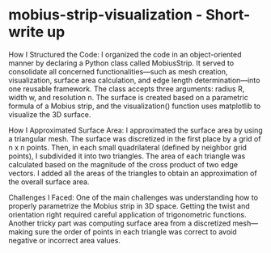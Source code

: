 # mobius-strip-visualization - Short- write up

How I Structured the Code:
I organized the code in an object-oriented manner by declaring a Python class called MobiusStrip. It served to consolidate all concerned functionalities—such as mesh creation, visualization, surface area calculation, and edge length determination—into one reusable framework. The class accepts three arguments: radius R, width w, and resolution n. The surface is created based on a parametric formula of a Mobius strip, and the visualization() function uses matplotlib to visualize the 3D surface.

How I Approximated Surface Area:
I approximated the surface area by using a triangular mesh. The surface was discretized in the first place by a grid of n x n points. Then, in each small quadrilateral (defined by neighbor grid points), I subdivided it into two triangles. The area of each triangle was calculated based on the magnitude of the cross product of two edge vectors. I added all the areas of the triangles to obtain an approximation of the overall surface area.

Challenges I Faced:
One of the main challenges was understanding how to properly parametrize the Mobius strip in 3D space. Getting the twist and orientation right required careful application of trigonometric functions. Another tricky part was computing surface area from a discretized mesh—making sure the order of points in each triangle was correct to avoid negative or incorrect area values. 

